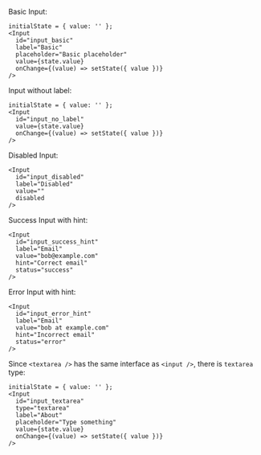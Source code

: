 Basic Input:

    initialState = { value: '' };
    <Input
      id="input_basic"
      label="Basic"
      placeholder="Basic placeholder"
      value={state.value}
      onChange={(value) => setState({ value })}
    />


Input without label:

    initialState = { value: '' };
    <Input
      id="input_no_label"
      value={state.value}
      onChange={(value) => setState({ value })}
    />

Disabled Input:

    <Input
      id="input_disabled"
      label="Disabled"
      value=""
      disabled
    />

Success Input with hint:

    <Input
      id="input_success_hint"
      label="Email"
      value="bob@example.com"
      hint="Correct email"
      status="success"
    />

Error Input with hint:

    <Input
      id="input_error_hint"
      label="Email"
      value="bob at example.com"
      hint="Incorrect email"
      status="error"
    />

Since `<textarea />` has the same interface as `<input />`, there is `textarea` type:

    initialState = { value: '' };
    <Input
      id="input_textarea"
      type="textarea"
      label="About"
      placeholder="Type something"
      value={state.value}
      onChange={(value) => setState({ value })}
    />
